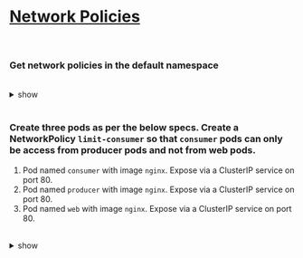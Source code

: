 # [Network Policies](https://kubernetes.io/docs/concepts/services-networking/network-policies/)

<br />

### Get network policies in the default namespace

<br />

<details><summary>show</summary><p>

```bash
kubectl get networkpolicy
``` 

</p></details>

<br />

### Create three pods as per the below specs. Create a NetworkPolicy `limit-consumer` so that `consumer` pods can only be access from producer pods and not from web pods.
1. Pod named `consumer` with image `nginx`. Expose via a ClusterIP service on port 80.
2. Pod named `producer` with image `nginx`. Expose via a ClusterIP service on port 80.
3. Pod named `web` with image `nginx`. Expose via a ClusterIP service on port 80.

<br />

<details><summary>show</summary><p>

#### Create the deployments and expose as service

```bash
kubectl run consumer --image=nginx
kubectl expose pod consumer --port=80
kubectl run producer --image=nginx
kubectl expose pod producer --port=80
kubectl run web --image=nginx
kubectl expose pod web --port=80
```

#### Verify the communication

```bash
# verify if web and producer can access consumer
kubectl exec producer -- curl http://consumer:80 # success
kubectl exec web -- curl http://consumer:80 # success
```

#### Create and apply the network policy

```yaml
cat << EOF > limit-consumer.yaml
kind: NetworkPolicy
apiVersion: networking.k8s.io/v1
metadata:
  name: limit-consumer
spec:
  podSelector:
    matchLabels:
      run: consumer # selector for the pods
  ingress: # allow ingress traffic only from producer pods
  - from:
    - podSelector: # from pods
        matchLabels: # with this label
          run: producer
EOF

kubectl apply -f limit-consumer.yaml
```

#### Verify the communication

```bash
# verify if web and producer can access consumer
kubectl exec producer -- curl http://consumer:80 # success
kubectl exec web -- curl http://consumer:80 # failure
```

</p></details> 


